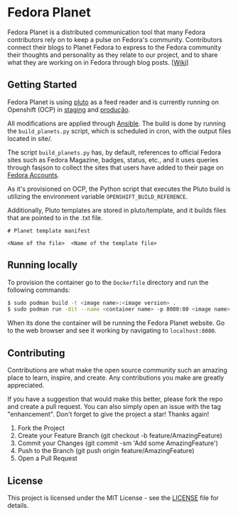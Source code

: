 # Fedora Planet

Fedora Planet is a distributed communication tool that many Fedora contributors rely on to keep a pulse on Fedora's community. Contributors connect their blogs to Planet Fedora to express to the Fedora community their thoughts and personality as they relate to our project, and to share what they are working on in Fedora through blog posts. [[Wiki](https://fedoraproject.org/wiki/Planet)]


## Getting Started

Fedora Planet is using [pluto](https://github.com/feedreader/pluto) as a feed reader and is currently running on Openshift (OCP) in [staging](https://planet.apps.ocp.stg.fedoraproject.org/) and [produção](https://planet.apps.ocp.fedoraproject.org/).

All modifications are applied through [Ansible](https://pagure.io/fedora-infra/ansible/blob/main/f/roles/openshift-apps/planet). The build is done by running the `build_planets.py` script, which is scheduled in cron, with the output files located in site/.

The script `build_planets.py` has, by default, references to official Fedora sites such as Fedora Magazine, badges, status, etc., and it uses queries through fasjson to collect the sites that users have added to their page on [Fedora Accounts](https://accounts.fedoraproject.org/).

As it's provisioned on OCP, the Python script that executes the Pluto build is utilizing the environment variable `OPENSHIFT_BUILD_REFERENCE`.


Additionally, Pluto templates are stored in pluto/template, and it builds files that are pointed to in the .txt file.

```
# Planet template manifest

<Name of the file>  <Name of the template file>
```

## Running locally

To provision the container go to the `Dockerfile` directory and run the following commands:

```sh
$ sudo podman build -t <image name>:<image version> .
$ sudo podman run -dit --name <container name> -p 8080:80 <image name>:<image version>
```

When its done the container will be running the Fedora Planet website.
Go to the web browser and see it working by navigating to `localhost:8080`.

## Contributing

Contributions are what make the open source community such an amazing place to learn, inspire, and create. Any contributions you make are greatly appreciated.

If you have a suggestion that would make this better, please fork the repo and create a pull request. You can also simply open an issue with the tag "enhancement". Don't forget to give the project a star! Thanks again!

1. Fork the Project
2. Create your Feature Branch (git checkout -b feature/AmazingFeature)
3. Commit your Changes (git commit -sm 'Add some AmazingFeature')
4. Push to the Branch (git push origin feature/AmazingFeature)
5. Open a Pull Request

## License

This project is licensed under the MIT License - see the [LICENSE](https://github.com/fedora-infra/planet/blob/main/LICENSE) file for details.
